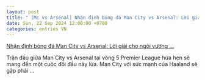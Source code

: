 ```yaml
---
layout: post
title: " [Mc vs Arsenal] Nhận định bóng đá Man City vs Arsenal: Lời giải cho ngôi vương ..."
date: Sun, 22 Sep 2024 12:00:00 +0700
categories: entries VN
---
```

[Nhận định bóng đá Man City vs Arsenal: Lời giải cho ngôi vương ...](https://kinhtechungkhoan.vn/nhan-dinh-bong-da-man-city-vs-arsenal-loi-giai-cho-ngoi-vuong-premier-league-249898.html)

Trận đấu giữa Man City vs Arsenal tại vòng 5 Premier League hứa hẹn sẽ mang đến một cuộc đối đầu nảy lửa. Man City với sức mạnh của Haaland sẽ gặp phải ...

